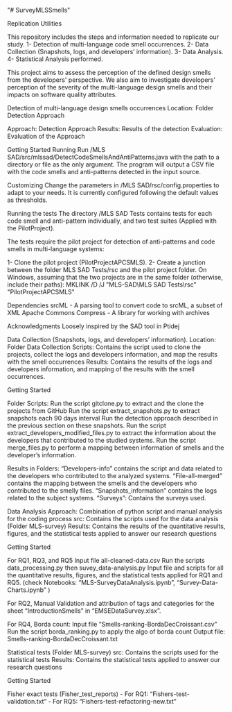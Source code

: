 "# SurveyMLSSmells" 

Replication Utilities 

This repository includes the steps and information needed to replicate our study.
1- Detection of multi-language code smell occurrences.
2- Data Collection (Snapshots, logs, and developers’ information).
3- Data Analysis.
4- Statistical Analysis performed.

This project aims to assess the perception of the defined design smells from the developers' perspective. We also aim to investigate developers' perception of the severity of the multi-language design smells and their impacts on software quality attributes.

 Detection of multi-language design smells occurrences
Location: Folder Detection Approach

Approach: Detection Approach
Results: Results of the detection
Evaluation: Evaluation of the Approach

Getting Started
Running
Run /MLS SAD/src/mlssad/DetectCodeSmellsAndAntiPatterns.java with the path to a directory or file as the only argument. The program will output a CSV file with the code smells and anti-patterns detected in the input source.

Customizing
Change the parameters in /MLS SAD/rsc/config.properties to adapt to your needs. It is currently configured following the default values as thresholds.

Running the tests
The directory /MLS SAD Tests contains tests for each code smell and anti-pattern individually, and two test suites (Applied with the PilotProject). 

The tests require the pilot project for detection of anti-patterns and code smells in multi-language systems:

1- Clone the pilot project (PilotProjectAPCSMLS).
2- Create a junction between the folder MLS SAD Tests/rsc and the pilot project folder. On Windows, assuming that the two projects are in the same folder (otherwise, include their paths):
MKLINK /D /J "MLS-SAD\MLS SAD Tests\rsc" "PilotProjectAPCSMLS"

Dependencies
srcML - A parsing tool to convert code to srcML, a subset of XML
Apache Commons Compress - A library for working with archives

Acknowledgments
Loosely inspired by the SAD tool in Ptidej


Data Collection (Snapshots, logs, and developers’ information).
Location: Folder Data Collection
Scripts: Contains the script used to clone the projects, collect the logs and developers information, and map the results with the smell occurrences
Results: Contains the results of the logs and developers information, and mapping of the results with the smell occurrences.

Getting Started

Folder Scripts: 
Run the script 	gitclone.py to extract and the clone the projects from GitHub
Run the script extract_snapshots.py to extract snapshots each 90 days interval
Run the detection approach described in the previous section on these snapshots.
Run the script extract_developers_modified_files.py to extract the information about the developers that contributed to the studied systems.
Run the script merge_files.py to perform a mapping between information of smells and the developer’s information.

Results in Folders:
“Developers-info” contains the script and data related to the developers who contributed to the analyzed systems.
“File-all-merged” contains the mapping between the smells and the developers who contributed to the smelly files.
“Snapshots_information” contains the logs related to the subject systems.
“Surveys”: Contains the surveys used.

Data Analysis
Approach: Combination of python script and manual analysis for the coding process
src: Contains the scripts used for the data analysis (Folder MLS-survey)
Results: Contains the results of the quantitative results, figures, and the statistical tests applied to answer our research questions

Getting Started

For RQ1, RQ3, and RQ5
Input file all-cleaned-data.csv
Run the scripts data_processing.py then suvey_data-analysis.py
Input file and scripts for all the quantitative results, figures, and the statistical tests applied for RQ1 and RQ5. (check Notebooks: “MLS-SurveyDataAnalysis.ipynb”, “Survey-Data-Charts.ipynb” )

 For RQ2, Manual Validation and attribution of tags and categories for the sheet “IntroductionSmells” in “EMSEDataSurvey.xlsx”.

 For RQ4, Borda count:
Input file “Smells-ranking-BordaDecCroissant.csv”
Run the script borda_ranking.py to apply the algo of borda count
Output file:  Smells-ranking-BordaDecCroissant.txt

Statistical tests (Folder MLS-survey)
src: Contains the scripts used for the statistical tests
Results: Contains the statistical tests applied to answer our research questions

Getting Started

Fisher exact tests (Fisher_test_reports)
    - For RQ1: “Fishers-test-validation.txt”
    - For RQ5: “Fishers-test-refactoring-new.txt”